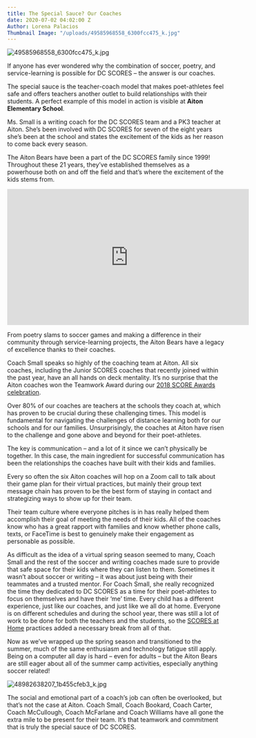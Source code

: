 ```yaml
---
title: The Special Sauce? Our Coaches
date: 2020-07-02 04:02:00 Z
Author: Lorena Palacios
Thumbnail Image: "/uploads/49585968558_6300fcc475_k.jpg"
---
```


![49585968558_6300fcc475_k.jpg](/uploads/49585968558_6300fcc475_k.jpg)

If anyone has ever wondered why the combination of soccer, poetry, and service-learning is possible for DC SCORES – the answer is our coaches. 

The special sauce is the teacher-coach model that makes poet-athletes feel safe and offers teachers another outlet to build relationships with their students. A perfect example of this model in action is visible at **Aiton Elementary School**.





Ms. Small is a writing coach for the DC SCORES team and a PK3 teacher at Aiton. She’s been involved with DC SCORES for seven of the eight years she’s been at the school and states the excitement of the kids as her reason to come back every season.

The Aiton Bears have been a part of the DC SCORES family since 1999! Throughout these 21 years, they’ve established themselves as a powerhouse both on and off the field and that’s where the excitement of the kids stems from. 

<iframe width="560" height="315" src="https://www.youtube.com/embed/_ZVWXi0Amfs" frameborder="0" allow="accelerometer; autoplay; encrypted-media; gyroscope; picture-in-picture" allowfullscreen></iframe>

From poetry slams to soccer games and making a difference in their community through service-learning projects, the Aiton Bears have a legacy of excellence thanks to their coaches. 

Coach Small speaks so highly of the coaching team at Aiton. All six coaches, including the Junior SCORES coaches that recently joined within the past year, have an all hands on deck mentality. It’s no surprise that the Aiton coaches won the Teamwork Award during our [2018 SCORE Awards celebration](https://www.dcscores.org/blog/2018/05/score-awards-2018-honoring-our-coaches-and-volunteers-during-teacher-appreciation-week).

Over 80% of our coaches are teachers at the schools they coach at, which has proven to be crucial during these challenging times. This model is fundamental for navigating the challenges of distance learning both for our schools and for our families. Unsurprisingly, the coaches at Aiton have risen to the challenge and gone above and beyond for their poet-athletes.

The key is communication – and a lot of it since we can’t physically be together. In this case, the main ingredient for successful communication has been the relationships the coaches have built with their kids and families.

Every so often the six Aiton coaches will hop on a Zoom call to talk about their game plan for their virtual practices, but mainly their group text message chain has proven to be the best form of staying in contact and strategizing ways to show up for their team. 

Their team culture where everyone pitches is in has really helped them accomplish their goal of meeting the needs of their kids. All of the coaches know who has a great rapport with families and know whether phone calls, texts, or FaceTime is best to genuinely make their engagement as personable as possible.

As difficult as the idea of a virtual spring season seemed to many, Coach Small and the rest of the soccer and writing coaches made sure to provide that safe space for their kids where they can listen to them. Sometimes it wasn’t about soccer or writing – it was about just being with their teammates and a trusted mentor. For Coach Small, she really recognized the time they dedicated to DC SCORES as a time for their poet-athletes to focus on themselves and have their ‘me’ time. Every child has a different experience, just like our coaches, and just like we all do at home. Everyone is on different schedules and during the school year, there was still a lot of work to be done for both the teachers and the students, so the [SCORES at Home](https://parents.dcscores.org/at-home-activities) practices added a necessary break from all of that. 

Now as we’ve wrapped up the spring season and transitioned to the summer, much of the same enthusiasm and technology fatigue still apply. Being on a computer all day is hard – even for adults – but the Aiton Bears are still eager about all of the summer camp activities, especially anything soccer related!

![48982638207_1b455cfeb3_k.jpg](/uploads/48982638207_1b455cfeb3_k.jpg)

The social and emotional part of a coach’s job can often be overlooked, but that’s not the case at Aiton. Coach Small, Coach Bookard, Coach Carter, Coach McCullough, Coach McFarlane and Coach Williams have all gone the extra mile to be present for their team. It’s that teamwork and commitment that is truly the special sauce of DC SCORES. 